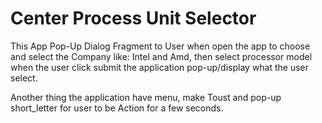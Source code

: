 # Center Process Unit Selector
This App Pop-Up Dialog Fragment to User when open the app to choose and select the Company like: Intel and Amd, then select processor model
when the user click submit the application pop-up/display what the user select.

Another thing the application have menu, make Toust and pop-up short_letter for user to be Action for a few seconds.
